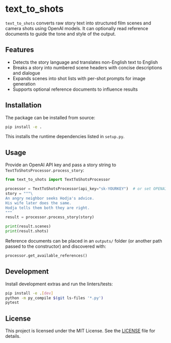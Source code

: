 # text_to_shots

`text_to_shots` converts raw story text into structured film scenes and camera shots using OpenAI models. It can optionally read reference documents to guide the tone and style of the output.

## Features
- Detects the story language and translates non-English text to English
- Breaks a story into numbered scene headers with concise descriptions and dialogue
- Expands scenes into shot lists with per-shot prompts for image generation
- Supports optional reference documents to influence results

## Installation
The package can be installed from source:

```bash
pip install -e .
```

This installs the runtime dependencies listed in `setup.py`.

## Usage
Provide an OpenAI API key and pass a story string to `TextToShotsProcessor.process_story`:

```python
from text_to_shots import TextToShotsProcessor

processor = TextToShotsProcessor(api_key="sk-YOURKEY")  # or set OPENAI_API_KEY env var
story = """\
An angry neighbor seeks Hodja's advice.
His wife later does the same.
Hodja tells them both they are right.
"""
result = processor.process_story(story)

print(result.scenes)
print(result.shots)
```

Reference documents can be placed in an `outputs/` folder (or another path passed to the constructor) and discovered with:

```python
processor.get_available_references()
```

## Development
Install development extras and run the linters/tests:

```bash
pip install -e .[dev]
python -m py_compile $(git ls-files '*.py')
pytest
```

## License
This project is licensed under the MIT License. See the [LICENSE](LICENSE) file for details.
